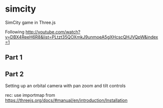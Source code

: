 # simcity
SimCity game in Three.js


Following http://youtube.com/watch?v=DBX4ReeH6R8&list=PLtzt35QOXmkJ9unmoeA5gXHcscQHJVQpW&index=1


## Part 1


## Part 2
Setting up an orbital camera with pan zoom and tilt controls

rec: use importmap from https://threejs.org/docs/#manual/en/introduction/Installation

